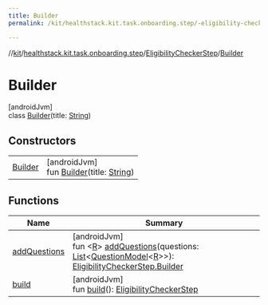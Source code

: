 ```yaml
---
title: Builder
permalink: /kit/healthstack.kit.task.onboarding.step/-eligibility-checker-step/-builder/index.html

---
```

//[kit](../../../../index.html)/[healthstack.kit.task.onboarding.step](../../index.html)/[EligibilityCheckerStep](../index.html)/[Builder](index.html)



# Builder



[androidJvm]\
class [Builder](index.html)(title: [String](https://kotlinlang.org/api/latest/jvm/stdlib/kotlin/-string/index.html))



## Constructors


| | |
|---|---|
| [Builder](-builder.html) | [androidJvm]<br>fun [Builder](-builder.html)(title: [String](https://kotlinlang.org/api/latest/jvm/stdlib/kotlin/-string/index.html)) |


## Functions


| Name | Summary |
|---|---|
| [addQuestions](add-questions.html) | [androidJvm]<br>fun &lt;[R](add-questions.html)&gt; [addQuestions](add-questions.html)(questions: [List](https://kotlinlang.org/api/latest/jvm/stdlib/kotlin.collections/-list/index.html)&lt;[QuestionModel](../../../healthstack.kit.task.survey.question.model/-question-model/index.html)&lt;[R](add-questions.html)&gt;&gt;): [EligibilityCheckerStep.Builder](index.html) |
| [build](build.html) | [androidJvm]<br>fun [build](build.html)(): [EligibilityCheckerStep](../index.html) |

